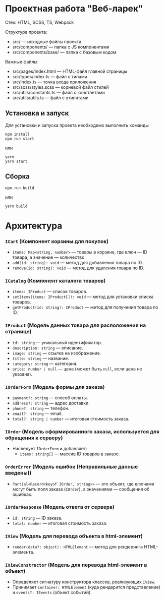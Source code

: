 # Проектная работа "Веб-ларек"

Стек: HTML, SCSS, TS, Webpack

Структура проекта:
- src/ — исходные файлы проекта
- src/components/ — папка с JS компонентами
- src/components/base/ — папка с базовым кодом

Важные файлы:
- src/pages/index.html — HTML-файл главной страницы
- src/types/index.ts — файл с типами
- src/index.ts — точка входа приложения
- src/scss/styles.scss — корневой файл стилей
- src/utils/constants.ts — файл с константами
- src/utils/utils.ts — файл с утилитами

## Установка и запуск
Для установки и запуска проекта необходимо выполнить команды

```
npm install
npm run start
```

или

```
yarn
yarn start
```
## Сборка

```
npm run build
```

или

```
yarn build
```

# Архитектура

### `ICart` (Компонент корзины для покупок)
- `items: Map<string, number>` — товары в корзине, где ключ — ID товара, а значение — количество.
- `add(id: string): void` — метод для добавления товара по ID.
- `remove(id: string): void` — метод для удаления товара по ID.

### `ICatalog` (Компонент каталога товаров)
- `items: IProduct` — список товаров.
- `setItems(items: IProduct[]): void` — метод для установки списка товаров.
- `getProduct(id: string): IProduct` — метод для получения товара по ID.

### `IProduct` (Модель данных товара для расположения на странице)
- `id: string` — уникальный идентификатор.
- `description: string` — описание.
- `image: string` — ссылка на изображение.
- `title: string` — название.
- `category: string` — категория.
- `price: number | null` — цена (может быть `null`, если цена не указана).

### `IOrderForm` (Модель формы для заказа)
- `payment?: string` — способ оплаты.
- `address?: string` — адрес доставки.
- `phone?: string` — телефон.
- `email?: string` — email.
- `total?: string | number` — итоговая стоимость заказа.

### `IOrder` (Модель сформированного заказа, используется для обращения к серверу)
- Наследует `IOrderForm` и добавляет:
  - `items: string[]` — массив ID товаров в заказе.

### `OrderError` (Модель ошибок (Неправильные данные введены))
- `Partial<Record<keyof IOrder, string>>` — это объект, где ключами могут быть поля заказа (`IOrder`), а значениями — сообщения об ошибках.

### `IOrderResponse` (Модель ответа от сервера)
- `id: string` — ID заказа.
- `total: number` — итоговая стоимость заказа.

### `IView` (Модель для перевода объекта в html-элемент)
- `render(data?: object): HTMLElement` — метод для рендеринга HTML-элемента.

### `IViewConstructor` (Модель для перевода html-элемент в объект)
- Определяет сигнатуру конструктора классов, реализующих `IView`.
- Принимает `container: HTMLElement` (куда рендерится представление) и `events?: IEvents` (объект событий).


